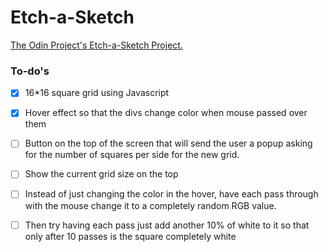 # Etch-a-Sketch

[The Odin Project's Etch-a-Sketch Project.](https://www.theodinproject.com/lessons/foundations-etch-a-sketch)


### To-do's

- [x] 16*16 square grid using Javascript
- [x] Hover effect so that the divs change color when mouse passed over them
- [ ] Button on the top of the screen that will send the user a popup asking for the number of squares per side for the new grid.
- [ ] Show the current grid size on the top
- [ ] Instead of just changing the color in the hover, have each pass through with the mouse change it to a completely random RGB value.
- [ ] Then try having each pass just add another 10% of white to it so that only after 10 passes is the square completely white

